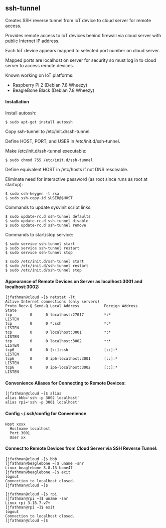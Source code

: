 ## ssh-tunnel
Creates SSH reverse tunnel from IoT device to cloud server for remote access.

Provides remote access to IoT devices behind firewall via cloud server with public Internet IP address.

Each IoT device appears mapped to selected port number on cloud server.

Mapped ports are localhost on server for security so must log in to cloud server to access remote devices.

Known working on IoT platforms:

* Raspberry Pi 2 (Debian 7.8 Wheezy)
* BeagleBone Black (Debian 7.8 Wheezy)

#### Installation

Install autossh:
```
$ sudo apt-get install autossh
```
Copy ssh-tunnel to /etc/init.d/ssh-tunnel.

Define HOST, PORT, and USER in /etc/init.d/ssh-tunnel.

Make /etc/init.d/ssh-tunnel executable:
```
$ sudo chmod 755 /etc/init.d/ssh-tunnel
```

Define equivalent HOST in /etc/hosts if not DNS resolvable.

Eliminate need for interactive password (as root since runs as root at startup):
```
$ sudo ssh-keygen -t rsa
$ sudo ssh-copy-id $USER@$HOST
```
Commands to update sysvinit script links:
```
$ sudo update-rc.d ssh-tunnel defaults
$ sudo update-rc.d ssh-tunnel disable
$ sudo update-rc.d ssh-tunnel remove
```
Commands to start/stop service:
```
$ sudo service ssh-tunnel start
$ sudo service ssh-tunnel restart
$ sudo service ssh-tunnel stop
```
```
$ sudo /etc/init.d/ssh-tunnel start
$ sudo /etc/init.d/ssh-tunnel restart
$ sudo /etc/init.d/ssh-tunnel stop
```
#### Appearance of Remote Devices on Server as localhost:3001 and localhost:3002:
```
[jfathman@cloud ~]$ netstat -lt
Active Internet connections (only servers)
Proto Recv-Q Send-Q Local Address           Foreign Address         State      
tcp        0      0 localhost:27017         *:*                     LISTEN     
tcp        0      0 *:ssh                   *:*                     LISTEN     
tcp        0      0 localhost:3001          *:*                     LISTEN     
tcp        0      0 localhost:3002          *:*                     LISTEN     
tcp6       0      0 [::]:ssh                [::]:*                  LISTEN     
tcp6       0      0 ip6-localhost:3001      [::]:*                  LISTEN     
tcp6       0      0 ip6-localhost:3002      [::]:*                  LISTEN     
```
#### Convenience Aliases for Connecting to Remote Devices:
```
[jfathman@cloud ~]$ alias
alias bbb='ssh -p 3002 localhost'
alias rpi='ssh -p 3001 localhost'
```
#### Config ~/.ssh/config for Convenience

```
Host xxxx
  Hostname localhost
  Port 3001
  User xx

```

#### Connect to Remote Devices from Cloud Server via SSH Reverse Tunnel:
```
[jfathman@cloud ~]$ bbb
[jfathman@beaglebone ~]$ uname -snr
Linux beaglebone 3.8.13-bone47
[jfathman@beaglebone ~]$ exit
logout
Connection to localhost closed.
[jfathman@cloud ~]$
```
```
[jfathman@cloud ~]$ rpi
[jfathman@rpi ~]$ uname -snr
Linux rpi 3.18.7-v7+
[jfathman@rpi ~]$ exit
logout
Connection to localhost closed.
[jfathman@cloud ~]$
```
